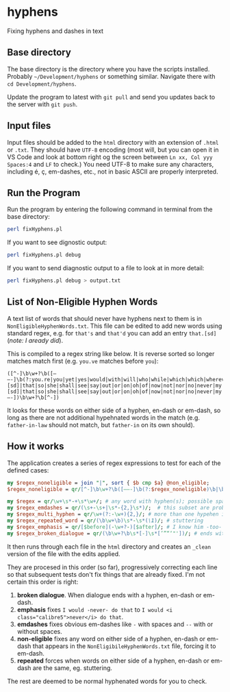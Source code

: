 # hyphens
Fixing hyphens and dashes in text

## Base directory
The base directory is the directory where you have the scripts installed.  Probably `~/Development/hyphens` or something similar.  Navigate there with `cd Development/hyphens`.

Update the program to latest with `git pull` and send you updates back to the server with `git push`.

## Input files
Input files should be added to the `html` directory with an extension of `.html` or `.txt`.  They should have `UTF-8` encoding (most will, but you can open it in VS Code and look at bottom right og the screen between `Ln xx, Col yyy  Spaces:4` and `LF` to check.)  You need UTF-8 to make sure any characters, including é, ç, em-dashes, etc., not in basic ASCII are properly interpreted.

## Run the Program
Run the program by entering the following command in terminal from the base directory:
```bash
perl fixHyphens.pl
```
If you want to see dignostic output:
```bash
perl fixHyphens.pl debug
```

If you want to send diagnostic output to a file to look at in more detail:
```bash
perl fixHyphens.pl debug > output.txt
```

## List of Non-Eligible Hyphen Words
A text list of words that should never have hyphens next to them is in `NonEligibleHyphenWords.txt`. This file can be edited to add new words using standard regex, e.g. for `that's` and `that'd` you can add an entry `that.[sd]` (*note: I aready did*).

This is compiled to a regex string like below. It is reverse sorted so longer matches match first (e.g. `you.ve` matches before `you`):
```
([^-]\b\w+?\b([–—-]\b(?:you.re|you|yet|yes|would|with|will|who|while|which|which|wherever|where|where|whenever|when|what|were|well|we.ll|we|was|us|up|until|too|to|though|those|this|they|there|then|then|them|the|that.[sd]|that|so|she|shall|see|say|out|or|on|oh|of|now|not|nor|no|never|my|more|me|maybe|may|just|its|it.s|it|is|in|if|how|his|him|here|her|he.d|he|have|has|had|from|for|every|even|else|do|did|could|come|can|camefrom|by|but|both|bmy|be|at|as|are|any|and|an|also|all|again|a|I.ve|I.m|I.ll|I)\b|\b(?:you.re|you|yet|yes|would|with|will|who|while|which|which|wherever|where|where|whenever|when|what|were|well|we.ll|we|was|us|up|until|too|to|though|those|this|they|there|then|then|them|the|that.[sd]|that|so|she|shall|see|say|out|or|on|oh|of|now|not|nor|no|never|my|more|me|maybe|may|just|its|it.s|it|is|in|if|how|his|him|here|her|he.d|he|have|has|had|from|for|every|even|else|do|did|could|come|can|camefrom|by|but|both|bmy|be|at|as|are|any|and|an|also|all|again|a|I.ve|I.m|I.ll|I)\b[–—-])\b\w+?\b[^-])
```
It looks for these words on either side of a hyphen, en-dash or em-dash, so long as there are not additional hypehnated words in the match (e.g. `father-in-law` should not match, but `father-in` on its own should).

## How it works

The application creates a series of regex expressions to test for each of the defined cases:

```perl
my $regex_noneligible = join "|", sort { $b cmp $a} @non_eligible;
$regex_noneligible = qr/[^-]\b\w+?\b([–—-]\b(?:$regex_noneligible)\b|\b(?:$regex_noneligible)\b[–—-])\b\w+?\b[^-]/i;

my $regex = qr/\w+\s*-+\s*\w+/; # any word with hyphen(s); possible spaces around hyphen
my $regex_emdashes = qr/(\s+-\s+|\s*-{2,}\s*)/;  # this subset are probably em-dashes
my $regex_multi_hyphen = qr/\w+(?:-\w+){2,}/; # more than one hypehen in a word -- ignore these
my $regex_repeated_word = qr/(\b\w+\b)\s*-\s*(\1)/; # stuttering
my $regex_emphasis = qr/[$before](-\w+?-)[$after]/; # I know him -too- well.
my $regex_broken_dialogue = qr/(\b\w+?\b\s*[-]\s*[’”“‘"'])/; # ends with a hyphen
```

It then runs through each file in the `html` directory and creates an `_clean` version of the file with the edits applied.  

They are procesed in this order (so far), progressively correcting each line so that subsequent tests don't fix things that are already fixed.  I'm not certain this order is right:
1. **broken dialogue**.  When dialogue ends with a hyphen, en-dash or em-dash.
2. **emphasis** fixes `I would -never- do that` to `I would <i class="calibre5">never</i> do that`.
3. **emdashes** fixes obvious em-dashes like ` - ` with spaces and `--` with or without spaces.
4. **non-eligible** fixes any word on either side of a hyphen, en-dash or em-dash that appears in the `NonEligibileHyphenWords.txt` file, forcing it to em-dash.
5. **repeated** forces when words on either side of a hyphen, en-dash or em-dash are the same, eg. stuttering. 

The rest are deemed to be normal hyphenated words for you to check.
